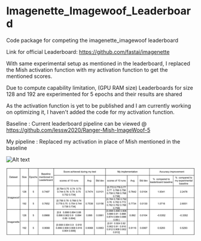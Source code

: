 # Imagenette_Imagewoof_Leaderboard
Code package for competing the imagenette_imagewoof leaderboard


Link for official Leaderboard:
https://github.com/fastai/imagenette


With same experimental setup as mentioned in the leaderboard, 
I replaced the Mish activation function with my activation function to get the mentioned scores.

Due to compute capability limitation, (GPU RAM size) 
Leaderboards for size 128 and 192 are experimented for 5 epochs and their results are shared

As the activation function is yet to be published and I am currently working on optimizing it, I haven't 
added the code for my activation function.


Baseline    : Current leaderboard pipeline can be viewed @ https://github.com/lessw2020/Ranger-Mish-ImageWoof-5

My pipeline : Replaced my activation in place of Mish mentioned in the baseline

![Alt text](relative/path/to/img.jpg?raw=true "Title")

![Result Comparison for 5 epochs on Leaderboard](comparison.png)

